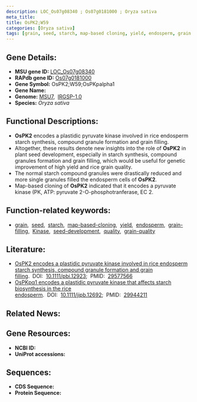 ```yaml
---
description: LOC_Os07g08340 ; Os07g0181000 ; Oryza sativa
meta_title:
title: OsPK2;W59
categories: [Oryza sativa]
tags: [grain, seed, starch, map-based cloning, yield, endosperm, grain filling, Kinase, seed development, quality, grain quality]
---
```


## Gene Details:
- **MSU gene ID:** [LOC_Os07g08340](http://rice.uga.edu/cgi-bin/ORF_infopage.cgi?orf=LOC_Os07g08340)  
- **RAPdb gene ID:** [Os07g0181000](https://rapdb.dna.affrc.go.jp/locus/?name=Os07g0181000)  
- **Gene Symbol:** OsPK2;W59;OsPKpalpha1
- **Gene Name:**
- **Genome:**  [MSU7](http://rice.uga.edu/),&nbsp;&nbsp;[IRGSP-1.0](https://rapdb.dna.affrc.go.jp/download/irgsp1.html)
- **Species:** *Oryza sativa*

## Functional Descriptions:
   - **OsPK2** encodes a plastidic pyruvate kinase involved in rice endosperm starch synthesis, compound granule formation and grain filling.
   - Altogether, these results denote new insights into the role of **OsPK2** in plant seed development, especially in starch synthesis, compound granules formation and grain filling, which would be useful for genetic improvement of high yield and rice grain quality.
   - The normal starch compound granules were drastically reduced and more single granules filled the endosperm cells of **OsPK2**.
   - Map-based cloning of **OsPK2** indicated that it encodes a pyruvate kinase (PK, ATP: pyruvate 2-O-phosphotranferase, EC 2.

## Function-related keywords:
   - [grain](/tags/grain/),&nbsp;&nbsp;[seed](/tags/seed/),&nbsp;&nbsp;[starch](/tags/starch/),&nbsp;&nbsp;[map-based-cloning](/tags/map-based-cloning/),&nbsp;&nbsp;[yield](/tags/yield/),&nbsp;&nbsp;[endosperm](/tags/endosperm/),&nbsp;&nbsp;[grain-filling](/tags/grain-filling/),&nbsp;&nbsp;[Kinase](/tags/Kinase/),&nbsp;&nbsp;[seed-development](/tags/seed-development/),&nbsp;&nbsp;[quality](/tags/quality/),&nbsp;&nbsp;[grain-quality](/tags/grain-quality/)

## Literature:
   - [OsPK2 encodes a plastidic pyruvate kinase involved in rice endosperm starch synthesis, compound granule formation and grain filling](https://www.doi.org/10.1111/pbi.12923).&nbsp;&nbsp;DOI:&nbsp;&nbsp;[10.1111/pbi.12923](https://www.doi.org/10.1111/pbi.12923);&nbsp;&nbsp;PMID:&nbsp;&nbsp;[29577566](https://pubmed.ncbi.nlm.nih.gov/29577566/)
   - [OsPKpα1 encodes a plastidic pyruvate kinase that affects starch biosynthesis in the rice endosperm](https://www.doi.org/10.1111/jipb.12692).&nbsp;&nbsp;DOI:&nbsp;&nbsp;[10.1111/jipb.12692](https://www.doi.org/10.1111/jipb.12692);&nbsp;&nbsp;PMID:&nbsp;&nbsp;[29944211](https://pubmed.ncbi.nlm.nih.gov/29944211/)

## Related News:

## Gene Resources:
- **NCBI ID:**  []()
- **UniProt accessions:** [](https://www.uniprot.org/uniprotkb//entry)

## Sequences:
- **CDS Sequence:**
- **Protein Sequence:**
